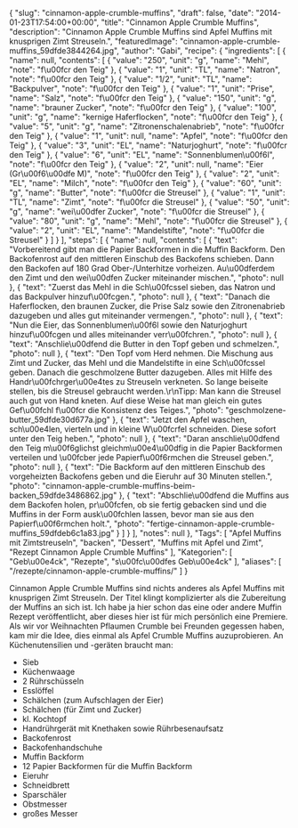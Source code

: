{
    "slug": "cinnamon-apple-crumble-muffins",
    "draft": false,
    "date": "2014-01-23T17:54:00+00:00",
    "title": "Cinnamon Apple Crumble Muffins",
    "description": "Cinnamon Apple Crumble Muffins sind  Apfel Muffins mit knusprigen Zimt Streuseln.",
    "featuredImage": "cinnamon-apple-crumble-muffins_59dfde3844264.jpg",
    "author": "Gabi",
    "recipe": {
        "ingredients": [
            {
                "name": null,
                "contents": [
                    {
                        "value": "250",
                        "unit": "g",
                        "name": "Mehl",
                        "note": "f\u00fcr den Teig"
                    },
                    {
                        "value": "1",
                        "unit": "TL",
                        "name": "Natron",
                        "note": "f\u00fcr den Teig"
                    },
                    {
                        "value": "1\/2",
                        "unit": "TL",
                        "name": "Backpulver",
                        "note": "f\u00fcr den Teig"
                    },
                    {
                        "value": "1",
                        "unit": "Prise",
                        "name": "Salz",
                        "note": "f\u00fcr den Teig"
                    },
                    {
                        "value": "150",
                        "unit": "g",
                        "name": "brauner Zucker",
                        "note": "f\u00fcr den Teig"
                    },
                    {
                        "value": "100",
                        "unit": "g",
                        "name": "kernige Haferflocken",
                        "note": "f\u00fcr den Teig"
                    },
                    {
                        "value": "5",
                        "unit": "g",
                        "name": "Zitronenschalenabrieb",
                        "note": "f\u00fcr den Teig"
                    },
                    {
                        "value": "1",
                        "unit": null,
                        "name": "Apfel",
                        "note": "f\u00fcr den Teig"
                    },
                    {
                        "value": "3",
                        "unit": "EL",
                        "name": "Naturjoghurt",
                        "note": "f\u00fcr den Teig"
                    },
                    {
                        "value": "6",
                        "unit": "EL",
                        "name": "Sonnenblumen\u00f6l",
                        "note": "f\u00fcr den Teig"
                    },
                    {
                        "value": "2",
                        "unit": null,
                        "name": "Eier (Gr\u00f6\u00dfe M)",
                        "note": "f\u00fcr den Teig"
                    },
                    {
                        "value": "2",
                        "unit": "EL",
                        "name": "Milch",
                        "note": "f\u00fcr den Teig"
                    },
                    {
                        "value": "60",
                        "unit": "g",
                        "name": "Butter",
                        "note": "f\u00fcr die Streusel"
                    },
                    {
                        "value": "1",
                        "unit": "TL",
                        "name": "Zimt",
                        "note": "f\u00fcr die Streusel"
                    },
                    {
                        "value": "50",
                        "unit": "g",
                        "name": "wei\u00dfer Zucker",
                        "note": "f\u00fcr die Streusel"
                    },
                    {
                        "value": "80",
                        "unit": "g",
                        "name": "Mehl",
                        "note": "f\u00fcr die Streusel"
                    },
                    {
                        "value": "2",
                        "unit": "EL",
                        "name": "Mandelstifte",
                        "note": "f\u00fcr die Streusel"
                    }
                ]
            }
        ],
        "steps": [
            {
                "name": null,
                "contents": [
                    {
                        "text": "Vorbereitend gibt man die Papier Backformen in die Muffin Backform. Den Backofenrost auf den mittleren Einschub des Backofens schieben. Dann den Backofen auf 180 Grad Ober-\/Unterhitze vorheizen. Au\u00dferdem den Zimt und den wei\u00dfen Zucker miteinander mischen.",
                        "photo": null
                    },
                    {
                        "text": "Zuerst das Mehl in die Sch\u00fcssel sieben, das Natron und das Backpulver hinzuf\u00fcgen.",
                        "photo": null
                    },
                    {
                        "text": "Danach die Haferflocken, den braunen Zucker, die Prise Salz sowie den Zitronenabrieb dazugeben und alles gut miteinander vermengen.",
                        "photo": null
                    },
                    {
                        "text": "Nun die Eier, das Sonnenblumen\u00f6l sowie den Naturjoghurt hinzuf\u00fcgen und alles miteinander verr\u00fchren.",
                        "photo": null
                    },
                    {
                        "text": "Anschlie\u00dfend die Butter in den Topf geben und schmelzen.",
                        "photo": null
                    },
                    {
                        "text": "Den Topf vom Herd nehmen. Die Mischung aus Zimt und Zucker, das Mehl und die Mandelstifte in eine Sch\u00fcssel geben. Danach die geschmolzene Butter dazugeben. Alles mit Hilfe des Handr\u00fchrger\u00e4tes zu Streuseln verkneten. So lange beiseite stellen, bis die Streusel gebraucht werden.\r\nTipp: Man kann die Streusel auch gut von Hand kneten. Auf diese Weise hat man gleich ein gutes Gef\u00fchl f\u00fcr die Konsistenz des Teiges.",
                        "photo": "geschmolzene-butter_59dfde30d677a.jpg"
                    },
                    {
                        "text": "Jetzt den Apfel waschen, sch\u00e4len, vierteln und in kleine W\u00fcrfel schneiden. Diese sofort unter den Teig heben.",
                        "photo": null
                    },
                    {
                        "text": "Daran anschlie\u00dfend den Teig m\u00f6glichst gleichm\u00e4\u00dfig in die Papier Backformen verteilen und \u00fcber jede Papierf\u00f6rmchen die Streusel geben.",
                        "photo": null
                    },
                    {
                        "text": "Die Backform auf den mittleren Einschub des vorgeheizten Backofens geben und die Eieruhr auf 30 Minuten stellen.",
                        "photo": "cinnamon-apple-crumble-muffins-beim-backen_59dfde3486862.jpg"
                    },
                    {
                        "text": "Abschlie\u00dfend die Muffins aus dem Backofen holen, pr\u00fcfen, ob sie fertig gebacken sind und die Muffins in der Form ausk\u00fchlen lassen, bevor man sie aus den Papierf\u00f6rmchen holt.",
                        "photo": "fertige-cinnamon-apple-crumble-muffins_59dfdeb6c1a83.jpg"
                    }
                ]
            }
        ],
        "notes": null
    },
    "Tags": [
        "Apfel Muffins mit Zimtstreuseln",
        "backen",
        "Dessert",
        "Muffins mit Apfel und Zimt",
        "Rezept Cinnamon Apple Crumble Muffins"
    ],
    "Kategorien": [
        "Geb\u00e4ck",
        "Rezepte",
        "s\u00fc\u00dfes Geb\u00e4ck"
    ],
    "aliases": [
        "\/rezepte\/cinnamon-apple-crumble-muffins\/"
    ]
}

Cinnamon Apple Crumble Muffins sind nichts anderes als Apfel Muffins mit knusprigen Zimt Streuseln. Der Titel klingt komplizierter als die Zubereitung der Muffins an sich ist. Ich habe ja hier schon das eine oder andere Muffin Rezept veröffentlicht, aber dieses hier ist für mich persönlich eine Premiere. Als wir vor Weihnachten Pflaumen Crumble bei Freunden gegessen haben, kam mir die Idee, dies einmal als Apfel Crumble Muffins auzuprobieren. An Küchenutensilien und -geräten braucht man:

 * Sieb
 * Küchenwaage
 * 2 Rührschüsseln
 * Esslöffel
 * Schälchen (zum Aufschlagen der Eier)
 * Schälchen (für Zimt und Zucker)
 * kl. Kochtopf
 * Handrührgerät mit Knethaken sowie Rührbesenaufsatz
 * Backofenrost
 * Backofenhandschuhe
 * Muffin Backform
 * 12 Papier Backformen für die Muffin Backform
 * Eieruhr
 * Schneidbrett
 * Sparschäler
 * Obstmesser
 * großes Messer